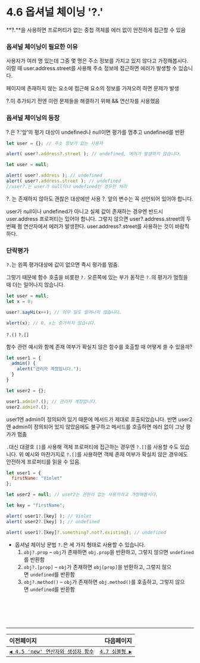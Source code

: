 # 4.6 옵셔널 체이닝 '?.'   


**?.**을 사용하면 프로퍼티가 없는 중첩 객체를 에러 없이 안전하게 접근할 수 있음

### 옵셔널 체이닝이 필요한 이유

사용자가 여러 명 있는데 그중 몇 명은 주소 정보를 가지고 있지 않다고 가정해봅시다. 이럴 때 user.address.street를 사용해 주소 정보에 접근하면 에러가 발생할 수 있습니다.

페이지에 존재하지 않는 요소에 접근해 요소의 정보를 가져오려 하면 문제가 발생

?.이 추가되기 전엔 이런 문제들을 해결하기 위해 && 연산자를 사용했음

### 옵셔널 체이닝의 등장

?.은 ?.'앞’의 평가 대상이 undefined나 null이면 평가를 멈추고 undefined를 반환

```jsx
let user = {}; // 주소 정보가 없는 사용자

alert( user?.address?.street ); // undefined, 에러가 발생하지 않습니다.
```

```jsx
let user = null;

alert( user?.address ); // undefined
alert( user?.address.street ); // undefined
//user?.는 user가 null이나 undefined인 경우만 처리
```

?. 는 존재하지 않아도 괜찮은 대상에만 사용
?. 앞의 변수는 꼭 선언되어 있어야 합니다.

user가 null이나 undefined가 아니고 실제 값이 존재하는 경우엔 반드시 user.address 프로퍼티는 있어야 합니다. 그렇지 않으면 user?.address.street의 두 번째 점 연산자에서 에러가 발생한다. user.address?.street를 사용하는 것이 바람직하다.

### 단락평가

`?.`는 왼쪽 평가대상에 값이 없으면 즉시 평가를 멈춤.

그렇기 때문에 함수 호출을 비롯한 `?.` 오른쪽에 있는 부가 동작은 `?.`의 평가가 멈췄을 때 더는 일어나지 않습니다.

```jsx
let user = null;
let x = 0;

user?.sayHi(x++); // 아무 일도 일어나지 않습니다.

alert(x); // 0, x는 증가하지 않습니다.
```

 `?.()`    `?.[]`

함수 관련 예시와 함께 존재 여부가 확실치 않은 함수를 호출할 때 어떻게 쓸 수 있을까?

```jsx
let user1 = {
  admin() {
    alert("관리자 계정입니다.");
  }
}

let user2 = {};

user1.admin?.(); // 관리자 계정입니다.
user2.admin?.();
```

user1엔 admin이 정의되어 있기 때문에 메서드가 제대로 호출되었습니다. 반면 user2엔 admin이 정의되어 있지 않았음에도 불구하고 메서드를 호출하면 에러 없이 그냥 평가가 멈춤

`.`대신 대괄호 `[]`를 사용해 객체 프로퍼티에 접근하는 경우엔 `?.[]`를 사용할 수도 있습니다. 위 예시와 마찬가지로 `?.[]`를 사용하면 객체 존재 여부가 확실치 않은 경우에도 안전하게 프로퍼티를 읽을 수 있음.

```jsx
let user1 = {
  firstName: "Violet"
};

let user2 = null; // user2는 권한이 없는 사용자라고 가정해봅시다.

let key = "firstName";

alert( user1?.[key] ); // Violet
alert( user2?.[key] ); // undefined

alert( user1?.[key]?.something?.not?.existing); // undefined
```

- 옵셔널 체이닝 문법 `?.`은 세 가지 형태로 사용할 수 있습니다.
    1. `obj?.prop` – `obj`가 존재하면 `obj.prop`을 반환하고, 그렇지 않으면 `undefined`를 반환함
    2. `obj?.[prop]` – `obj`가 존재하면 `obj[prop]`을 반환하고, 그렇지 않으면 `undefined`를 반환함
    3. `obj?.method()` – `obj`가 존재하면 `obj.method()`를 호출하고, 그렇지 않으면 `undefined`를 반환함
　   
　   
　   
　   
　   
---   
|이전페이지|다음페이지|
|:---|---:|
|[`◀ 4.5 'new' 연산자와 생성자 함수`](./4.5_constructor-new.md#45-new-연산자와-생성자-함수)|[`4.7 심볼형 ▶`](./4.7_symbol.md#47-심볼형)|
